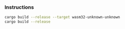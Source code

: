 ### Instructions

```sh
cargo build --release --target wasm32-unknown-unknown
cargo build --release
```

